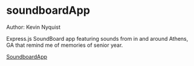 # soundboardApp
Author: Kevin Nyquist

Express.js SoundBoard app featuring sounds from in and around Athens, GA that remind me of memories of senior year.

<a href="https://kevin-nyquist.github.io/soundboardApp/">SoundboardApp</a>

